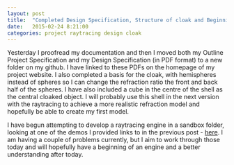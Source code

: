 ```yaml
---
layout: post
title:  "Completed Design Specification, Structure of cloak and Beginning of Ray Tracing"
date:   2015-02-24 8:21:00
categories: project raytracing design cloak
---
```


Yesterday I proofread my documentation and then I moved both my Outline Project Specification and my Design Specification (in PDF format) to
a new folder on my github. I have linked to these PDFs on the homepage of my project website. I also completed a basis for the cloak, with
hemispheres instead of spheres so I can change the refraction ratio the front and back half of the spheres. I have also included a cube in
the centre of the shell as the central cloaked object. I will probably use this shell in the next version with the raytracing to achieve a
more realistic refraction model and hopefully be able to create my first model.

I have begun attempting to develop a raytracing engine in a sandbox folder, looking at one of the demos I provided links to in the previous
post - [here](http://iamnop.com/ray/). I am having a couple of problems currently, but I aim to work through those today and will hopefully
have a beginning of an engine and a better understanding after today.
